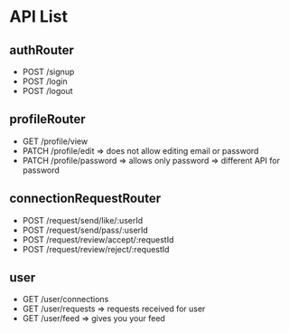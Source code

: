 # API List

## authRouter

- POST /signup
- POST /login
- POST /logout

## profileRouter

- GET /profile/view
- PATCH /profile/edit => does not allow editing email or password
- PATCH /profile/password => allows only password => different API for password

## connectionRequestRouter

- POST /request/send/like/:userId
- POST /request/send/pass/:userId
- POST /request/review/accept/:requestId
- POST /request/review/reject/:requestId

## user

- GET /user/connections
- GET /user/requests => requests received for user
- GET /user/feed => gives you your feed
